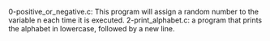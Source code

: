 0-positive_or_negative.c: This program will assign a random number to the variable n each time it is executed.
2-print_alphabet.c: a program that prints the alphabet in lowercase, followed by a new line.
